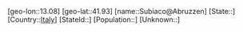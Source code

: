 ﻿---
location: [41.93,13.08]
type: City
tags:
- geo/City


SpocWebEntityId: 34645
isDeleted: false
confidential: public

---
[geo-lon::13.08]
[geo-lat::41.93]
[name::Subiaco@Abruzzen]
[State::]
[Country::[Italy](geo/Continent/Europe/Italy.md)]
[StateId::]
[Population::]
[Unknown::]

